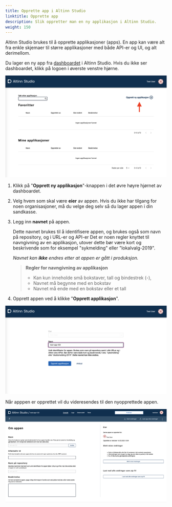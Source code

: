 ```yaml
---
title: Opprette app i Altinn Studio
linktitle: Opprette app
description: Slik oppretter man en ny applikasjon i Altinn Studio.
weight: 150
---
```


Altinn Studio brukes til å opprette applikasjoner (apps).
En app kan være alt fra enkle skjemaer til større applikasjoner med både API-er og UI, og alt derimellom.

Du lager en ny app fra [dashboardet](https://altinn.studio/dashboard) i Altinn Studio. Hvis du ikke ser dashboardet, klikk på logoen i øverste venstre hjørne.

![Dashboardet i Altinn Studio](overview.png "Dashboard - oversikt")

1. Klikk på "**Opprett ny applikasjon**"-knappen i det øvre høyre hjørnet av dashboardet.
2. Velg hvem som skal være **eier** av appen. Hvis du ikke har tilgang for noen organisasjoner, må du velge deg selv så du lager appen i din sandkasse.
3. Legg inn **navnet** på appen. 

    Dette navnet brukes til å identifisere appen, og brukes også som navn på repository, og i URL-er og API-er
    Det er noen regler knyttet til navngivning av en applikasjon, utover dette bør være kort og beskrivende som for eksempel "sykmelding" eller "lokalvalg-2019".  

    _Navnet kan **ikke** endres etter at appen er gått i produksjon._

    >  **Regler for navngivning av applikasjon**
    > - Kan kun inneholde små bokstaver, tall og bindestrek (-),
    > - Navnet må begynne med en bokstav
    > - Navnet må ende med en bokstav eller et tall


   
4. Opprett appen ved å klikke "**Opprett applikasjon**".

![Ny app popup](new-app.png "Opprett en ny app")

Når apppen er opprettet vil du videresendes til den nyopprettede appen.

![App opprettet](app-created.png "App opprettet")
